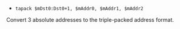 * `tapack $mDst0:Dst0+1, $mAddr0, $mAddr1, $mAddr2`

Convert 3 absolute addresses to the triple-packed address format.
